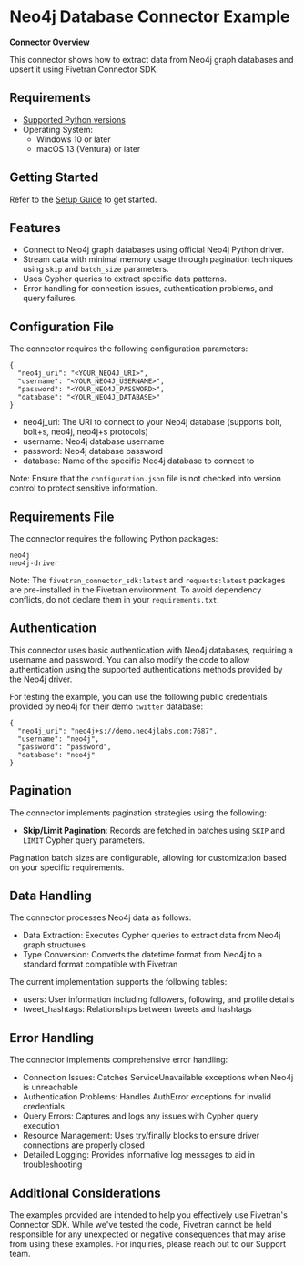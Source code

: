 # Neo4j Database Connector Example

**Connector Overview**

This connector shows how to extract data from Neo4j graph databases and upsert it using Fivetran Connector SDK.

## **Requirements**

* [Supported Python versions](https://github.com/fivetran/fivetran_connector_sdk/blob/main/README.md#requirements)   
* Operating System:  
  * Windows 10 or later  
  * macOS 13 (Ventura) or later

## **Getting Started**

Refer to the [Setup Guide](https://fivetran.com/docs/connectors/connector-sdk/setup-guide) to get started.

## **Features**

- Connect to Neo4j graph databases using official Neo4j Python driver.
- Stream data with minimal memory usage through pagination techniques using `skip` and `batch_size` parameters.
- Uses Cypher queries to extract specific data patterns.
- Error handling for connection issues, authentication problems, and query failures.

## **Configuration File**

The connector requires the following configuration parameters:

```
{
  "neo4j_uri": "<YOUR_NEO4J_URI>",
  "username": "<YOUR_NEO4J_USERNAME>",
  "password": "<YOUR_NEO4J_PASSWORD>",
  "database": "<YOUR_NEO4J_DATABASE>"
}
```

- neo4j_uri: The URI to connect to your Neo4j database (supports bolt, bolt+s, neo4j, neo4j+s protocols)
- username: Neo4j database username
- password: Neo4j database password
- database: Name of the specific Neo4j database to connect to

Note: Ensure that the `configuration.json` file is not checked into version control to protect sensitive information.

## **Requirements File**

The connector requires the following Python packages:


```
neo4j
neo4j-driver
```

Note: The `fivetran_connector_sdk:latest` and `requests:latest` packages are pre-installed in the Fivetran environment. To avoid dependency conflicts, do not declare them in your `requirements.txt`.

## **Authentication**

This connector uses basic authentication with Neo4j databases, requiring a username and password. You can also modify the code to allow authentication using the supported authentications methods provided by the Neo4j driver.

For testing the example, you can use the following public credentials provided by neo4j for their demo `twitter` database:

```
{
  "neo4j_uri": "neo4j+s://demo.neo4jlabs.com:7687",
  "username": "neo4j",
  "password": "password",
  "database": "neo4j"
}
```

## **Pagination**

The connector implements pagination strategies using the following:  
- **Skip/Limit Pagination**: Records are fetched in batches using `SKIP` and `LIMIT` Cypher query parameters.

Pagination batch sizes are configurable, allowing for customization based on your specific requirements.

## **Data Handling**

The connector processes Neo4j data as follows:  
- Data Extraction: Executes Cypher queries to extract data from Neo4j graph structures
- Type Conversion: Converts the datetime format from Neo4j to a standard format compatible with Fivetran

The current implementation supports the following tables:  
- users: User information including followers, following, and profile details
- tweet_hashtags: Relationships between tweets and hashtags

## **Error Handling**


The connector implements comprehensive error handling:  
- Connection Issues: Catches ServiceUnavailable exceptions when Neo4j is unreachable
- Authentication Problems: Handles AuthError exceptions for invalid credentials
- Query Errors: Captures and logs any issues with Cypher query execution
- Resource Management: Uses try/finally blocks to ensure driver connections are properly closed
- Detailed Logging: Provides informative log messages to aid in troubleshooting


## **Additional Considerations**

The examples provided are intended to help you effectively use Fivetran's Connector SDK. While we've tested the code, Fivetran cannot be held responsible for any unexpected or negative consequences that may arise from using these examples. For inquiries, please reach out to our Support team.
